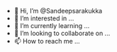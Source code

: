 - 👋 Hi, I’m @Sandeepsarakukka
- 👀 I’m interested in ...
- 🌱 I’m currently learning ...
- 💞️ I’m looking to collaborate on ...
- 📫 How to reach me ...

<!---
Sandeepsarakukka/Sandeepsarakukka is a ✨ special ✨ repository because its `README.md` (this file) appears on your GitHub profile.
You can click the Preview link to take a look at your changes.
Saodhaldy DONE EVERY THIS

--->
